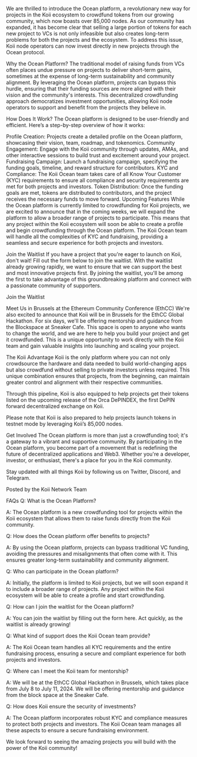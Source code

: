 We are thrilled to introduce the Ocean platform, a revolutionary new way for projects in the Koii ecosystem to crowdfund tokens from our growing community, which now boasts over 85,000 nodes. As our community has expanded, it has become clear that selling a large portion of tokens for each new project to VCs is not only infeasible but also creates long-term problems for both the projects and the ecosystem. To address this issue, Koii node operators can now invest directly in new projects through the Ocean protocol.

Why the Ocean Platform?
The traditional model of raising funds from VCs often places undue pressure on projects to deliver short-term gains, sometimes at the expense of long-term sustainability and community alignment. By leveraging the Ocean platform, projects can bypass this hurdle, ensuring that their funding sources are more aligned with their vision and the community's interests. This decentralized crowdfunding approach democratizes investment opportunities, allowing Koii node operators to support and benefit from the projects they believe in.

How Does It Work?
The Ocean platform is designed to be user-friendly and efficient. Here’s a step-by-step overview of how it works:

Profile Creation: Projects create a detailed profile on the Ocean platform, showcasing their vision, team, roadmap, and tokenomics.
Community Engagement: Engage with the Koii community through updates, AMAs, and other interactive sessions to build trust and excitement around your project.
Fundraising Campaign: Launch a fundraising campaign, specifying the funding goals, timeline, and reward structure for contributors.
KYC and Compliance: The Koii Ocean team takes care of all Know Your Customer (KYC) requirements to ensure all compliance and security requirements are met for both projects and investors.
Token Distribution: Once the funding goals are met, tokens are distributed to contributors, and the project receives the necessary funds to move forward.
Upcoming Features
While the Ocean platform is currently limited to crowdfunding for Koii projects, we are excited to announce that in the coming weeks, we will expand the platform to allow a broader range of projects to participate. This means that any project within the Koii ecosystem will soon be able to create a profile and begin crowdfunding through the Ocean platform. The Koii Ocean team will handle all the complexities of KYC and fundraising, providing a seamless and secure experience for both projects and investors.

Join the Waitlist
If you have a project that you're eager to launch on Koii, don't wait! Fill out the form below to join the waitlist. With the waitlist already growing rapidly, we want to ensure that we can support the best and most innovative projects first. By joining the waitlist, you'll be among the first to take advantage of this groundbreaking platform and connect with a passionate community of supporters.

Join the Waitlist

Meet Us in Brussels at the Ethereum Community Conference (EthCC)
We're also excited to announce that Koii will be in Brussels for the EthCC Global Hackathon. For six days, we'll be offering mentorship and guidance from the Blockspace at Sneaker Cafe. This space is open to anyone who wants to change the world, and we are here to help you build your project and get it crowdfunded. This is a unique opportunity to work directly with the Koii team and gain valuable insights into launching and scaling your project.

The Koii Advantage
Koii is the only platform where you can not only crowdsource the hardware and data needed to build world-changing apps but also crowdfund without selling to private investors unless required. This unique combination ensures that projects, from the beginning, can maintain greater control and alignment with their respective communities.

Through this pipeline, Koii is also equipped to help projects get their tokens listed on the upcoming release of the Orca DePINDEX, the first DePIN forward decentralized exchange on Koii.

Please note that Koii is also prepared to help projects launch tokens in testnet mode by leveraging Koii’s 85,000 nodes.

Get Involved
The Ocean platform is more than just a crowdfunding tool; it's a gateway to a vibrant and supportive community. By participating in the Ocean platform, you become part of a movement that is redefining the future of decentralized applications and Web3. Whether you're a developer, investor, or enthusiast, there's a place for you in the Koii community.

Stay updated with all things Koii by following us on Twitter, Discord, and Telegram.

Posted by the Koii Network Team

FAQs
Q: What is the Ocean Platform?

A: The Ocean platform is a new crowdfunding tool for projects within the Koii ecosystem that allows them to raise funds directly from the Koii community.

Q: How does the Ocean platform offer benefits to projects?

A: By using the Ocean platform, projects can bypass traditional VC funding, avoiding the pressures and misalignments that often come with it. This ensures greater long-term sustainability and community alignment.

Q: Who can participate in the Ocean platform?

A: Initially, the platform is limited to Koii projects, but we will soon expand it to include a broader range of projects. Any project within the Koii ecosystem will be able to create a profile and start crowdfunding.

Q: How can I join the waitlist for the Ocean platform?

A: You can join the waitlist by filling out the form here. Act quickly, as the waitlist is already growing!

Q: What kind of support does the Koii Ocean team provide?

A: The Koii Ocean team handles all KYC requirements and the entire fundraising process, ensuring a secure and compliant experience for both projects and investors.

Q: Where can I meet the Koii team for mentorship?

A: We will be at the EthCC Global Hackathon in Brussels, which takes place from July 8 to July 11, 2024. We will be offering mentorship and guidance from the block space at the Sneaker Cafe.

Q: How does Koii ensure the security of investments?

A: The Ocean platform incorporates robust KYC and compliance measures to protect both projects and investors. The Koii Ocean team manages all these aspects to ensure a secure fundraising environment.

We look forward to seeing the amazing projects you will build with the power of the Koii community!
